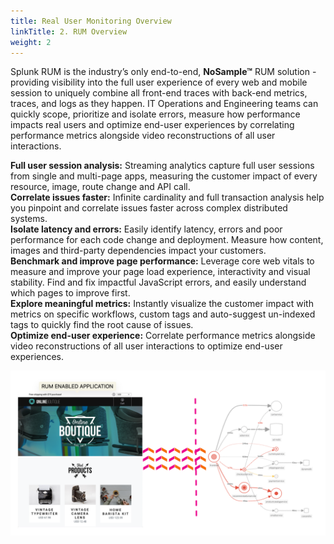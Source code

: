```yaml
---
title: Real User Monitoring Overview
linkTitle: 2. RUM Overview
weight: 2
---
```


Splunk RUM is the industry’s only end-to-end, **NoSample™** RUM solution - providing visibility into the full user experience of every web and mobile session to uniquely combine all front-end traces with back-end metrics, traces, and logs as they happen. IT Operations and Engineering teams can quickly scope, prioritize and isolate errors, measure how performance impacts real users and optimize end-user experiences by correlating performance metrics alongside video reconstructions of all user interactions.

**Full user session analysis:** Streaming analytics capture full user sessions from single and multi-page apps, measuring the customer impact of every resource, image, route change and API call.  
**Correlate issues faster:** Infinite cardinality and full transaction analysis help you pinpoint and correlate issues faster across complex distributed systems.  
**Isolate latency and errors:** Easily identify latency, errors and poor performance for each code change and deployment. Measure how content, images and third-party dependencies impact your customers.  
**Benchmark and improve page performance:** Leverage core web vitals to measure and improve your page load experience, interactivity and visual stability. Find and fix impactful JavaScript errors, and easily understand which pages to improve first.  
**Explore meaningful metrics:** Instantly visualize the customer impact with metrics on specific workflows, custom tags and auto-suggest un-indexed tags to quickly find the root cause of issues.  
**Optimize end-user experience:** Correlate performance metrics alongside video reconstructions of all user interactions to optimize end-user experiences.

![Architecture Overview](images/rum-architecture.png)
